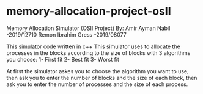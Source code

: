# memory-allocation-project-osII
Memory Allocation Simulator (OSII Project)
By: Amir Ayman Nabil -2019/12710
    Remon Ibrahim Gress -2019/08077

This simulator code written in c++
This simulator uses to allocate the processes in the blocks according to the size of blocks with 3 algorithms you choose:
1- First fit
2- Best fit
3- Worst fit

At first the simulator askes you to choose the algorithm you want to use, then ask you to enter the number of blocks and the size of each block,
then ask you to enter the number of processes and the size of each process.
